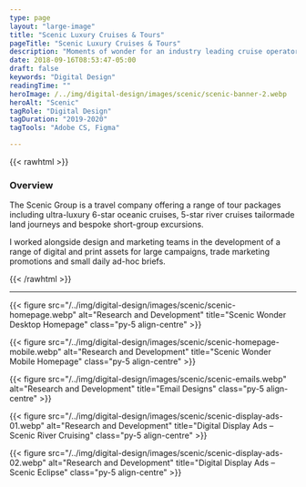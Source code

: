 ```yaml
---
type: page
layout: "large-image"
title: "Scenic Luxury Cruises & Tours"
pageTitle: "Scenic Luxury Cruises & Tours"
description: "Moments of wonder for an industry leading cruise operator"
date: 2018-09-16T08:53:47-05:00
draft: false
keywords: "Digital Design"
readingTime: ""
heroImage: /../img/digital-design/images/scenic/scenic-banner-2.webp
heroAlt: "Scenic"
tagRole: "Digital Design"
tagDuration: "2019-2020"
tagTools: "Adobe CS, Figma"

---
```


{{< rawhtml >}}
<div class="col-12 col-md-8 offset-md-2 py-5 pt-5 d-flex justify-content-center flex-column">
<h3>Overview</h3>
<p>The Scenic Group is a travel company offering a range of tour packages including ultra-luxury 6-star oceanic cruises, 5-star river cruises tailormade land journeys and bespoke short-group excursions.

</p>
<p>I worked alongside design and marketing teams in the development of a range of digital and print assets for large campaigns, trade marketing promotions and small daily ad-hoc briefs.</p>
</div>
{{< /rawhtml >}}

***


{{< figure src="/../img/digital-design/images/scenic/scenic-homepage.webp" alt="Research and Development" title="Scenic Wonder Desktop Homepage" class="py-5 align-centre" >}}

{{< figure src="/../img/digital-design/images/scenic/scenic-homepage-mobile.webp" alt="Research and Development" title="Scenic Wonder Mobile Homepage" class="py-5 align-centre" >}}

{{< figure src="/../img/digital-design/images/scenic/scenic-emails.webp" alt="Research and Development" title="Email Designs" class="py-5 align-centre" >}}

<!-- {{< figure src="/../img/digital-design/images/scenic/scenic-azure-homepage.webp" alt="Research and Development" title="Emerald Azure Launch Homepage"  class="py-5 align-centre" >}}

{{< figure src="/../img/digital-design/images/scenic/scenic-azure-booking.webp" alt="Research and Development" title="Emerald Azure 'Life on Board" class="py-5 align-centre" >}} -->

{{< figure src="/../img/digital-design/images/scenic/scenic-display-ads-01.webp" alt="Research and Development" title="Digital Display Ads – Scenic River Cruising" class="py-5 align-centre" >}}

{{< figure src="/../img/digital-design/images/scenic/scenic-display-ads-02.webp" alt="Research and Development" title="Digital Display Ads – Scenic Eclipse" class="py-5 align-centre" >}}